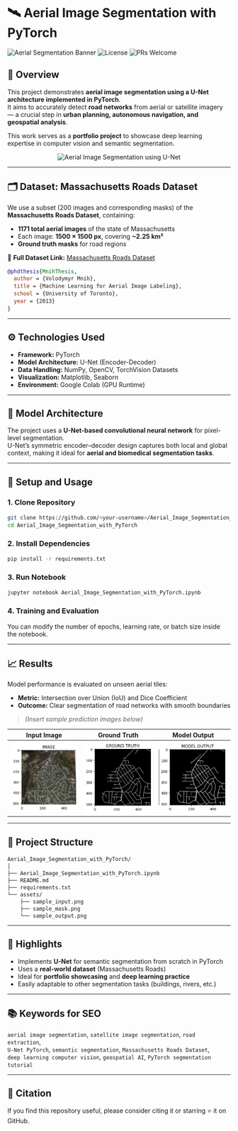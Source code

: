 # 🛰️ Aerial Image Segmentation with PyTorch

<!-- SEO Meta Tags -->
<meta name="description" content="Aerial Image Segmentation using U-Net and PyTorch — a deep learning portfolio project that segments road networks from the Massachusetts Roads Dataset. Includes model training, evaluation, and visualization for satellite image segmentation tasks.">
<meta name="keywords" content="aerial image segmentation, satellite image segmentation, U-Net PyTorch, road extraction, Massachusetts Roads Dataset, semantic segmentation, deep learning computer vision, geospatial AI, PyTorch tutorial">

![Aerial Segmentation Banner](https://img.shields.io/badge/Deep%20Learning-PyTorch-EE4C2C?logo=pytorch&logoColor=white)
![License](https://img.shields.io/badge/License-MIT-green.svg)
![PRs Welcome](https://img.shields.io/badge/PRs-welcome-blue.svg)

## 📘 Overview
This project demonstrates **aerial image segmentation using a U-Net architecture implemented in PyTorch**.  
It aims to accurately detect **road networks** from aerial or satellite imagery — a crucial step in **urban planning, autonomous navigation, and geospatial analysis**.

This work serves as a **portfolio project** to showcase deep learning expertise in computer vision and semantic segmentation.
<p align="center">
  <img src="assets/Arial Image Segmentation.png" alt="Aerial Image Segmentation using U-Net" width="921" height="251">
</p>

---

## 🗂️ Dataset: Massachusetts Roads Dataset
We use a subset (200 images and corresponding masks) of the **Massachusetts Roads Dataset**, containing:  
- **1171 total aerial images** of the state of Massachusetts  
- Each image: **1500 × 1500 px**, covering **~2.25 km²**  
- **Ground truth masks** for road regions  

🔗 **Full Dataset Link:** [Massachusetts Roads Dataset](https://www.cs.toronto.edu/~vmnih/data/)

```bibtex
@phdthesis{MnihThesis,
  author = {Volodymyr Mnih},
  title = {Machine Learning for Aerial Image Labeling},
  school = {University of Toronto},
  year = {2013}
}
```

---

## ⚙️ Technologies Used
- **Framework:** PyTorch  
- **Model Architecture:** U-Net (Encoder-Decoder)  
- **Data Handling:** NumPy, OpenCV, TorchVision Datasets  
- **Visualization:** Matplotlib, Seaborn  
- **Environment:** Google Colab (GPU Runtime)

---

## 🧠 Model Architecture
The project uses a **U-Net-based convolutional neural network** for pixel-level segmentation.  
U-Net’s symmetric encoder–decoder design captures both local and global context, making it ideal for **aerial and biomedical segmentation tasks**.

---

## 🚀 Setup and Usage

### 1. Clone Repository
```bash
git clone https://github.com/<your-username>/Aerial_Image_Segmentation_with_PyTorch.git
cd Aerial_Image_Segmentation_with_PyTorch
```

### 2. Install Dependencies
```bash
pip install -r requirements.txt
```

### 3. Run Notebook
```bash
jupyter notebook Aerial_Image_Segmentation_with_PyTorch.ipynb
```

### 4. Training and Evaluation
You can modify the number of epochs, learning rate, or batch size inside the notebook.

---

## 📈 Results
Model performance is evaluated on unseen aerial tiles:  
- **Metric:** Intersection over Union (IoU) and Dice Coefficient  
- **Outcome:** Clear segmentation of road networks with smooth boundaries

> *(Insert sample prediction images below)*

| Input Image | Ground Truth | Model Output |
|--------------|---------------|---------------|
| ![input](assets/sample_input.png) | ![mask](assets/sample_mask.png) | ![output](assets/sample_output.png) |

---

## 🧾 Project Structure
```
Aerial_Image_Segmentation_with_PyTorch/
│
├── Aerial_Image_Segmentation_with_PyTorch.ipynb
├── README.md
├── requirements.txt
└── assets/
    ├── sample_input.png
    ├── sample_mask.png
    └── sample_output.png
```

---

## 🌟 Highlights
- Implements **U-Net** for semantic segmentation from scratch in PyTorch  
- Uses a **real-world dataset** (Massachusetts Roads)  
- Ideal for **portfolio showcasing** and **deep learning practice**  
- Easily adaptable to other segmentation tasks (buildings, rivers, etc.)

---

## 📚 Keywords for SEO
`aerial image segmentation`, `satellite image segmentation`, `road extraction`,  
`U-Net PyTorch`, `semantic segmentation`, `Massachusetts Roads Dataset`,  
`deep learning computer vision`, `geospatial AI`, `PyTorch segmentation tutorial`

---

## 🧩 Citation
If you find this repository useful, please consider citing it or starring ⭐ it on GitHub.
